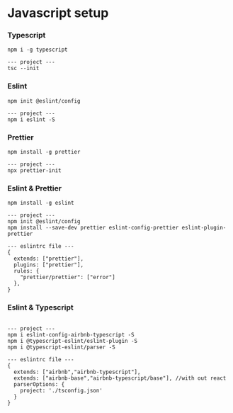 # Javascript setup

### Typescript
```
npm i -g typescript

--- project ---
tsc --init
```

### Eslint
```
npm init @eslint/config

--- project ---
npm i eslint -S
```

### Prettier
```
npm install -g prettier

--- project ---
npx prettier-init
```

### Eslint & Prettier
```
npm install -g eslint

--- project ---
npm init @eslint/config
npm install --save-dev prettier eslint-config-prettier eslint-plugin-prettier

--- eslintrc file ---
{
  extends: ["prettier"],
  plugins: ["prettier"],
  rules: {
    "prettier/prettier": ["error"]
  },
}
```

### Eslint & Typescript
```

--- project ---
npm i eslint-config-airbnb-typescript -S
npm i @typescript-eslint/eslint-plugin -S
npm i @typescript-eslint/parser -S

--- eslintrc file ---
{
  extends: ["airbnb","airbnb-typescript"],
  extends: ["airbnb-base","airbnb-typescript/base"], //with out react
  parserOptions: {
    project: './tsconfig.json'
  }
}
```
